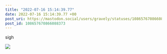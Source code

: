 ```yaml
---
title: "2022-07-16 15:14:39.77"
date: 2022-07-16 15:14:39.77 +00
post_uri: https://mastodon.social/users/gravely/statuses/108657670866088373
post_id: 108657670866088373
---
```

sigh


![](/images/108657670795877280.jpg)


